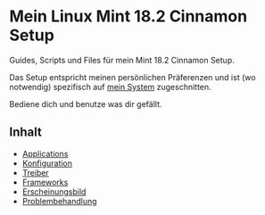 # Mein Linux Mint 18.2 Cinnamon Setup

Guides, Scripts und Files für mein Mint 18.2 Cinnamon Setup.

Das Setup entspricht meinen persönlichen Präferenzen und ist (wo notwendig) spezifisch auf [mein System](https://gist.github.com/anonymous/9acc1f5f9a2f60c4e181541fe59dfae4) zugeschnitten.

Bediene dich und benutze was dir gefällt.



## Inhalt

+	[Applications](apps/README.md)
+	[Konfiguration](configuration/README.md)
+	[Treiber](drivers/README.md)
+	[Frameworks](frameworks/README.md)
+	[Erscheinungsbild](look/README.md)
+	[Problembehandlung](troubleshooting/README.md)
